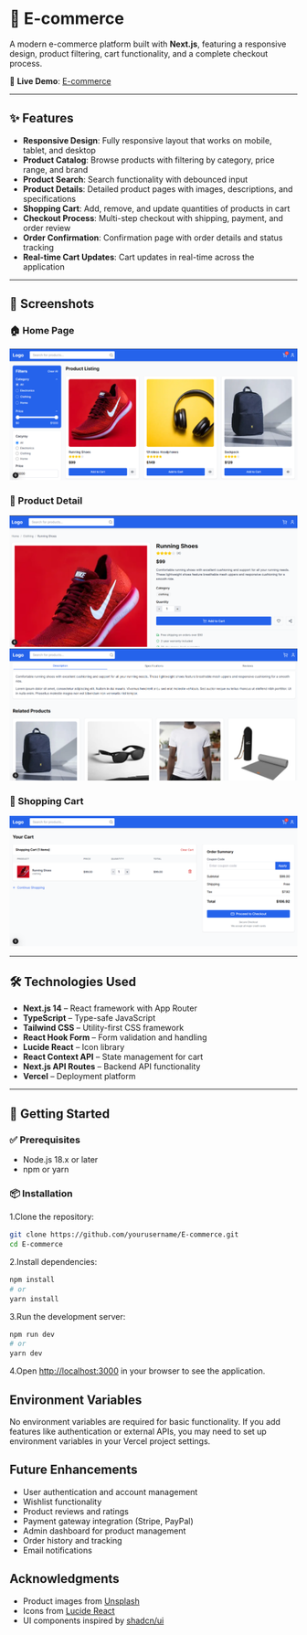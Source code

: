 # 🛒 E-commerce

A modern e-commerce platform built with **Next.js**, featuring a responsive design, product filtering, cart functionality, and a complete checkout process.

🔗 **Live Demo**: [E-commerce](https://e-commerce-nine-gules-45.vercel.app/)

---

## ✨ Features

- **Responsive Design**: Fully responsive layout that works on mobile, tablet, and desktop
- **Product Catalog**: Browse products with filtering by category, price range, and brand
- **Product Search**: Search functionality with debounced input
- **Product Details**: Detailed product pages with images, descriptions, and specifications
- **Shopping Cart**: Add, remove, and update quantities of products in cart
- **Checkout Process**: Multi-step checkout with shipping, payment, and order review
- **Order Confirmation**: Confirmation page with order details and status tracking
- **Real-time Cart Updates**: Cart updates in real-time across the application

---

## 📸 Screenshots

### 🏠 Home Page  
![Home Page](./public/screenshots/Home.png)

### 📄 Product Detail  
![Product Detail](./public/screenshots/product-detail(1).png)
![Product Detail](./public/screenshots/product-detail(2).png)

### 🛒 Shopping Cart  
![Shopping Cart](./public/screenshots/cart.png)

---

## 🛠 Technologies Used

- **Next.js 14** – React framework with App Router
- **TypeScript** – Type-safe JavaScript
- **Tailwind CSS** – Utility-first CSS framework
- **React Hook Form** – Form validation and handling
- **Lucide React** – Icon library
- **React Context API** – State management for cart
- **Next.js API Routes** – Backend API functionality
- **Vercel** – Deployment platform

---

## 🚀 Getting Started

### ✅ Prerequisites

- Node.js 18.x or later
- npm or yarn

### 📦 Installation

1.Clone the repository:

```bash
git clone https://github.com/yourusername/E-commerce.git
cd E-commerce
```

2.Install dependencies:
```bash
npm install
# or
yarn install
```

3.Run the development server:
```bash
npm run dev
# or
yarn dev
```
4.Open [http://localhost:3000](http://localhost:3000) in your browser to see the application.

## Environment Variables

No environment variables are required for basic functionality. If you add features like authentication or external APIs, you may need to set up environment variables in your Vercel project settings.

## Future Enhancements

- User authentication and account management
- Wishlist functionality
- Product reviews and ratings
- Payment gateway integration (Stripe, PayPal)
- Admin dashboard for product management
- Order history and tracking
- Email notifications

## Acknowledgments

- Product images from [Unsplash](https://unsplash.com)
- Icons from [Lucide React](https://lucide.dev)
- UI components inspired by [shadcn/ui](https://ui.shadcn.com)
```
